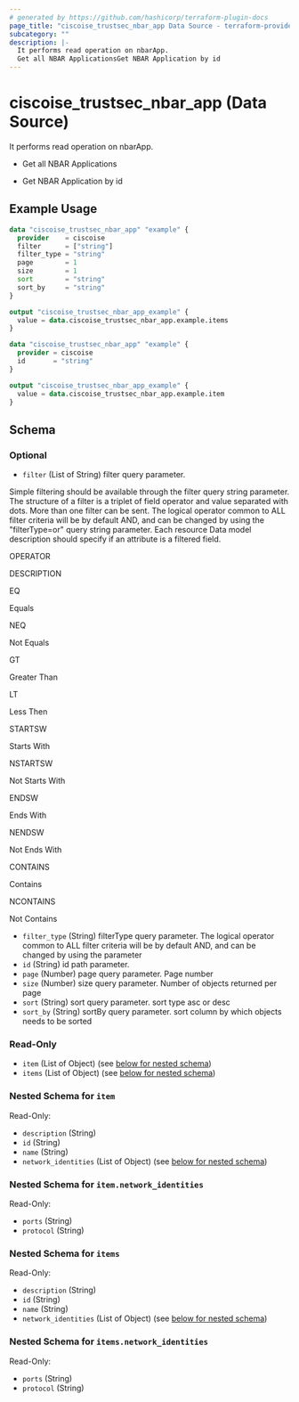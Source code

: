```yaml
---
# generated by https://github.com/hashicorp/terraform-plugin-docs
page_title: "ciscoise_trustsec_nbar_app Data Source - terraform-provider-ciscoise"
subcategory: ""
description: |-
  It performs read operation on nbarApp.
  Get all NBAR ApplicationsGet NBAR Application by id
---
```


# ciscoise_trustsec_nbar_app (Data Source)

It performs read operation on nbarApp.

- Get all NBAR Applications

- Get NBAR Application by id

## Example Usage

```terraform
data "ciscoise_trustsec_nbar_app" "example" {
  provider    = ciscoise
  filter      = ["string"]
  filter_type = "string"
  page        = 1
  size        = 1
  sort        = "string"
  sort_by     = "string"
}

output "ciscoise_trustsec_nbar_app_example" {
  value = data.ciscoise_trustsec_nbar_app.example.items
}

data "ciscoise_trustsec_nbar_app" "example" {
  provider = ciscoise
  id       = "string"
}

output "ciscoise_trustsec_nbar_app_example" {
  value = data.ciscoise_trustsec_nbar_app.example.item
}
```

<!-- schema generated by tfplugindocs -->
## Schema

### Optional

- `filter` (List of String) filter query parameter. 
 
 
 
Simple filtering
 should be available through the filter query string parameter. The structure of a filter is a triplet of field operator and value separated with dots. More than one filter can be sent. The logical operator common to ALL filter criteria will be by default AND, and can be changed by using the 
"filterType=or"
 query string parameter. Each resource Data model description should specify if an attribute is a filtered field. 
 
 
 
 
 
OPERATOR
 
DESCRIPTION
 
 
 
 
 
EQ
 
Equals
 
 
 
NEQ
 
Not Equals
 
 
 
GT
 
Greater Than
 
 
 
LT
 
Less Then
 
 
 
STARTSW
 
Starts With
 
 
 
NSTARTSW
 
Not Starts With
 
 
 
ENDSW
 
Ends With
 
 
 
NENDSW
 
Not Ends With
 
 
 
CONTAINS
 
Contains
 
 
 
NCONTAINS
 
Not Contains
- `filter_type` (String) filterType query parameter. The logical operator common to ALL filter criteria will be by default AND, and can be changed by using the parameter
- `id` (String) id path parameter.
- `page` (Number) page query parameter. Page number
- `size` (Number) size query parameter. Number of objects returned per page
- `sort` (String) sort query parameter. sort type asc or desc
- `sort_by` (String) sortBy query parameter. sort column by which objects needs to be sorted

### Read-Only

- `item` (List of Object) (see [below for nested schema](#nestedatt--item))
- `items` (List of Object) (see [below for nested schema](#nestedatt--items))

<a id="nestedatt--item"></a>
### Nested Schema for `item`

Read-Only:

- `description` (String)
- `id` (String)
- `name` (String)
- `network_identities` (List of Object) (see [below for nested schema](#nestedobjatt--item--network_identities))

<a id="nestedobjatt--item--network_identities"></a>
### Nested Schema for `item.network_identities`

Read-Only:

- `ports` (String)
- `protocol` (String)



<a id="nestedatt--items"></a>
### Nested Schema for `items`

Read-Only:

- `description` (String)
- `id` (String)
- `name` (String)
- `network_identities` (List of Object) (see [below for nested schema](#nestedobjatt--items--network_identities))

<a id="nestedobjatt--items--network_identities"></a>
### Nested Schema for `items.network_identities`

Read-Only:

- `ports` (String)
- `protocol` (String)


